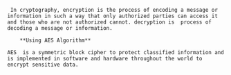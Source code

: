    ` In cryptography, encryption is the process of encoding a message or information in such a way that only authorized parties can access it and those who are not authorized cannot.
     decryption is  process of decoding a message or information.`
    
        **Using AES Algorithm**
        
`AES  is a symmetric block cipher to protect classified information and is implemented in software and hardware throughout the world to encrypt sensitive data.`